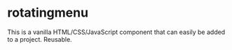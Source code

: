 # rotatingmenu
This is a vanilla HTML/CSS/JavaScript component that can easily be added to a project. Reusable.
